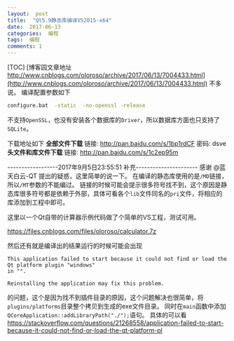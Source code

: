 ```yaml
---
layout:  post
title:  "Qt5.9静态库编译VS2015-x64"
date:  2017-06-13
categories:  编程
tags:  编程
comments: 1
---
```


[TOC]
[博客园文章地址 http://www.cnblogs.com/oloroso/archive/2017/06/13/7004433.html](http://www.cnblogs.com/oloroso/archive/2017/06/13/7004433.html)
不多说。
编译配置参数如下
```bat
configure.bat  -static  -no-openssl -release
```
不支持`OpenSSL`，也没有安装各个数据库的`Driver`，所以数据库方面也只支持了`SQLite`。

下载地址如下
**全部文件下载** 链接: http://pan.baidu.com/s/1bp1rdCF 密码: dsve
**头文件和库文件下载** 链接: http://pan.baidu.com/s/1c2ep95m

------------------2017年9月5日23:55:51 补充----------------------
感谢 @蓝天白云-QT 提出的疑惑，这里简单的说一下。
在编译的静态库使用的是`/MD`链接，所以`/MT`参数的不能编过。
链接的时候可能会提示很多符号找不到，这个原因是静态库很多符号都是依赖于外部，具体可看各个`lib`文件同名的`pri`文件，将相应的库添加到工程中即可。

这里以一个Qt自带的计算器示例代码做了个简单的VS工程，测试可用。

https://files.cnblogs.com/files/oloroso/calculator.7z

然后还有就是编译出的结果运行的时候可能会出现
```
This application failed to start because it could not find or load the Qt platform plugin "windows"
in "".

Reinstalling the application may fix this problem.
```
的问题，这个是因为找不到插件目录的原因，这个问题解决也很简单，将`plugins/platforms`目录整个拷贝到生成的exe文件目录。
同时在`main`函数中添加`QCoreApplication::addLibraryPath("./");`语句。
具体的可以看 https://stackoverflow.com/questions/21268558/application-failed-to-start-because-it-could-not-find-or-load-the-qt-platform-pl